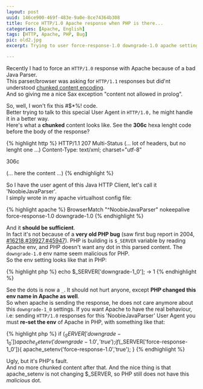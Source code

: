 ```yaml
---
layout: post
uuid: 146ce900-469f-483e-9a0e-8ce74364b308
title: Force HTTP/1.0 Apache response when PHP is there...
categories: [Apache, English]
tags: [HTTP, Apache, PHP, Bug]
pic: old2.jpg
excerpt: Trying to user force-response-1.0 downgrade-1.0 apache setting when using PHP is not working - a PHP bug - here is a workaround.

---
```


Recently I had to force an `HTTP/1.0` response with Apache because of a bad Java Parser.  
This parser/browser was asking for `HTTP/1.1` responses but did'nt understood [chunked content encoding](http://en.wikipedia.org/wiki/Chunked_transfer_encoding).  
And so giving me a nice Sax exception "content not allowed in prolog".

So, well, I won't fix this #$*%! code.  
Better trying to talk to this special User Agent in `HTTP/1.0,` he might handle it in a better way.  
Here's what a **chunked** content looks like. See the **306c** hexa lenght code before the body of the response?

{% highlight http %}
HTTP/1.1 207 Multi-Status
(... lot of headers, but no lenght one ...)
Content-Type: text/xml; charset="utf-8"

306c
<?xml version="1.0" encoding="utf-8"?>
(... here the content ...)
{% endhighlight %}

So I have the user agent of this Java HTTP Client, let's call it 'NoobieJavaParser'.  
I simply wrote in my apache virtualhost config file:

{% highlight apache %}
BrowserMatch "^NoobieJavaParser" nokeepalive force-response-1.0 downgrade-1.0
{% endhighlight %}

And it **should be sufficient**.  
In fact it's not because of a **very old PHP bug** (saw first bug report in 2004, [#16218](https://bugs.php.net/bug.php?id=16218),[#39927](https://bugs.php.net/bug.php?id=39927),[#45947](https://bugs.php.net/bug.php?id=45947)).
PHP is building is `$_SERVER` variable by reading Apache env, and PHP doesn't want any
dot in this parsed content. The `downgrade-1.0` env name seem malicious for PHP.  
So the env setting looks like that in PHP:

{% highlight php %}
echo $_SERVER['downgrade-1_0'];
-> 1
{% endhighlight %}

See the dots is now a `_`. It should not hurt anyone, except **PHP changed this env name in Apache as well**.  
So when apache is sending the response, he does not care anymore about this `downgrade-1_0` settings.
If you want Apache to have the real behaviour, i.e: sending `HTTP/1.0` responses for this 'NoobieJavaParser' User Agent
you must **re-set the env** of Apache in PHP, with something like that:

{% highlight php %}
if ($_SERVER['downgrade-1_0']){
        apache_setenv('downgrade-1.0','true');
}
if ($_SERVER['force-response-1_0']){
        apache_setenv('force-response-1.0','true');
}
{% endhighlight %}

Ugly, but it's PHP's fault.  
And no more chunked content after that.
And the nice thing is that apache_setenv is not changing $_SERVER, so PHP still does not have this *malicious* dot.
